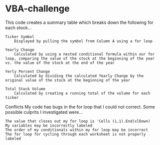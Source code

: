# VBA-challenge

This code creates a summary table which breaks down the following for each stock...

    Ticker Symbol
        Displayed by pulling the symbol from Column A using a for loop
    
    Yearly Change
        Calculated by using a nested conditional formula within our for loop, comparing the value of the stock at the beginning of the year vs. the value of the stock at the end of the year

    Yerly Percent Change
        Calculated by dividing the calculated Yearly Change by the original value of the stock at the beginning of the year

    Total Stock Volume
        Calculated by creating a running total of the volume for each ticker


Conflicts
    My code has bugs in the for loop that I could not correct. Some possible culprits I investigated were...

    The value that closes out my for loop is 'Cells (i,1).End(xlDown)
    My variables may be incorrectly labeled
    The order of my conditionals within my for loop may be incorrect
    The for loop for cycling through each worksheet is not properly labeled

